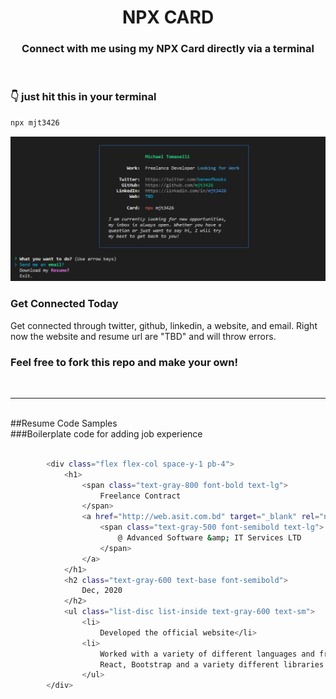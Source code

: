 <h1 align="center">  <strong>NPX CARD</strong> </h1>
<h3 align="center"> Connect with me using my NPX Card directly via a terminal </h3>

<br />

### <strong>👇 just hit this in your terminal</strong>

```bash
npx mjt3426
```
!["snapshot-npm.PNG"](https://github.com/mjt3426/npm-resume/blob/main/public_images/snapshot-npm.PNG?raw=true)
<br />

### <strong>Get Connected Today</strong>
Get connected through twitter, github, linkedin, a website, and email. Right now the website and resume url are "TBD" and will throw errors. 
<br />


### Feel free to fork this repo and make your own!
<br />

---

<br />
##Resume Code Samples
<br />
###Boilerplate code for adding job experience

```bash

		<div class="flex flex-col space-y-1 pb-4">
			<h1>
				<span class="text-gray-800 font-bold text-lg">
					Freelance Contract
				</span>
				<a href="http://web.asit.com.bd" target="_blank" rel="noreferrer">
					<span class="text-gray-500 font-semibold text-lg">
						@ Advanced Software &amp; IT Services LTD
					</span>
				</a>
			</h1>
			<h2 class="text-gray-600 text-base font-semibold">
				Dec, 2020
			</h2>
			<ul class="list-disc list-inside text-gray-600 text-sm">
				<li>
					Developed the official website</li>
				<li>
					Worked with a variety of different languages and frameworks such as Javascript, 
					React, Bootstrap and a variety different libraries for development and Figma for mockup</li>
				</ul>
		</div>

```
